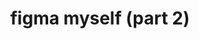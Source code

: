 ---
title: figma myself (part 2)
layout: post
tags: ["figma", "research"]
categories: ["UI/UX"]
last-modified-datetime: 2021-10-10_20:24:30
---